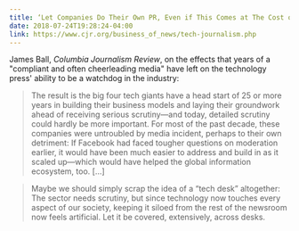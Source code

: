 ```yaml
---
title: ‘Let Companies Do Their Own PR, Even if This Comes at The Cost of Clicks’
date: 2018-07-24T19:28:24-04:00
link: https://www.cjr.org/business_of_news/tech-journalism.php
---
```


James Ball, *Columbia Journalism Review*, on the effects that years of a "compliant and often cheerleading media" have left on the technology press' ability to be a watchdog in the industry: 

> The result is the big four tech giants have a head start of 25 or more years in building their business models and laying their groundwork ahead of receiving serious scrutiny—and today, detailed scrutiny could hardly be more important. For most of the past decade, these companies were untroubled by media incident, perhaps to their own detriment: If Facebook had faced tougher questions on moderation earlier, it would have been much easier to address and build in as it scaled up—which would have helped the global information ecosystem, too. [...]

> Maybe we should simply scrap the idea of a “tech desk” altogether: The sector needs scrutiny, but since technology now touches every aspect of our society, keeping it siloed from the rest of the newsroom now feels artificial. Let it be covered, extensively, across desks.

